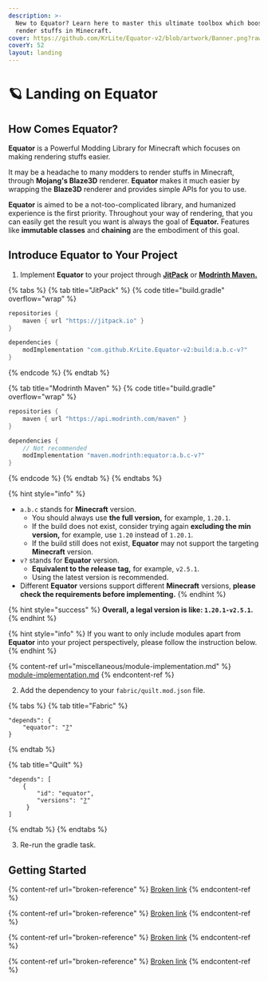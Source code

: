 ```yaml
---
description: >-
  New to Equator? Learn here to master this ultimate toolbox which boosts your
  render stuffs in Minecraft.
cover: https://github.com/KrLite/Equator-v2/blob/artwork/Banner.png?raw=true
coverY: 52
layout: landing
---
```


# 🪐 Landing on Equator

## How Comes Equator?

**Equator** is a Powerful Modding Library for Minecraft which focuses on making rendering stuffs easier.

It may be a headache to many modders to render stuffs in Minecraft, through **Mojang's Blaze3D** renderer. **Equator** makes it much easier by wrapping the **Blaze3D** renderer and provides simple APIs for you to use.

**Equator** is aimed to be a not-too-complicated library, and humanized experience is the first priority. Throughout your way of rendering, that you can easily get the result you want is always the goal of **Equator.** Features like **immutable classes** and **chaining** are the embodiment of this goal.

## Introduce Equator to Your Project

1. Implement **Equator** to your project through [**JitPack**](https://jitpack.io) or [**Modrinth Maven.**](https://docs.modrinth.com/docs/tutorials/maven/)

{% tabs %}
{% tab title="JitPack" %}
{% code title="build.gradle" overflow="wrap" %}
```gradle
repositories {
    maven { url "https://jitpack.io" }
}

dependencies {
    modImplementation "com.github.KrLite.Equator-v2:build:a.b.c-v?"
}
```
{% endcode %}
{% endtab %}

{% tab title="Modrinth Maven" %}
{% code title="build.gradle" overflow="wrap" %}
```gradle
repositories {
    maven { url "https://api.modrinth.com/maven" }
}

dependencies {
    // Not recommended
    modImplementation "maven.modrinth:equator:a.b.c-v?"
}
```
{% endcode %}
{% endtab %}
{% endtabs %}

{% hint style="info" %}
* `a.b.c` stands for **Minecraft** version.
  * You should always use **the full version,** for example, `1.20.1`.&#x20;
  * If the build does not exist, consider trying again **excluding the min version,** for example, use `1.20` instead of `1.20.1`.&#x20;
  * If the build still does not exist, **Equator** may not support the targeting **Minecraft** version.
* `v?` stands for **Equator** version.
  * **Equivalent to the release tag,** for example, `v2.5.1`.&#x20;
  * Using the latest version is recommended.
* Different **Equator** versions support different **Minecraft** versions, **please check the requirements before implementing.**
{% endhint %}

{% hint style="success" %}
**Overall, a legal version is like: `1.20.1-v2.5.1`.**
{% endhint %}

{% hint style="info" %}
If you want to only include modules apart from **Equator** into your project perspectively, please follow the instruction below.
{% endhint %}

{% content-ref url="miscellaneous/module-implementation.md" %}
[module-implementation.md](miscellaneous/module-implementation.md)
{% endcontent-ref %}

2. Add the dependency to your `fabric/quilt.mod.json` file.

{% tabs %}
{% tab title="Fabric" %}
<pre class="language-json" data-overflow="wrap"><code class="lang-json">"depends": {
    "equator": "<a data-footnote-ref href="#user-content-fn-1">?</a>"
}
</code></pre>
{% endtab %}

{% tab title="Quilt" %}
<pre class="language-json"><code class="lang-json">"depends": [
    {
        "id": "equator",
        "versions": "<a data-footnote-ref href="#user-content-fn-2">?</a>"
     }
]
</code></pre>
{% endtab %}
{% endtabs %}

3. Re-run the gradle task.

## Getting Started

{% content-ref url="broken-reference" %}
[Broken link](broken-reference)
{% endcontent-ref %}

{% content-ref url="broken-reference" %}
[Broken link](broken-reference)
{% endcontent-ref %}

{% content-ref url="broken-reference" %}
[Broken link](broken-reference)
{% endcontent-ref %}

{% content-ref url="broken-reference" %}
[Broken link](broken-reference)
{% endcontent-ref %}

[^1]: It is fine for you to only fill up the raw version component, such as `2.5.3`.

[^2]: It is fine for you to only fill up the raw version component, such as `2.5.3`.
